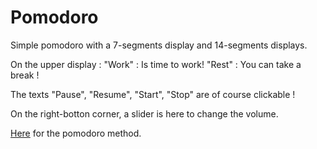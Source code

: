 # Pomodoro
Simple pomodoro with a 7-segments display and 14-segments displays.

On the upper display : "Work" : Is time to work! "Rest" : You can take a break !

The texts "Pause", "Resume", "Start", "Stop" are of course clickable !

On the right-botton corner, a slider is here to change the volume.

[Here](https://todoist.com/productivity-methods/pomodoro-technique) for the pomodoro method.
